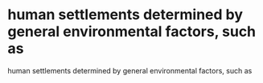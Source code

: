 # human settlements determined by general environmental factors, such as

human settlements determined by general environmental factors, such as